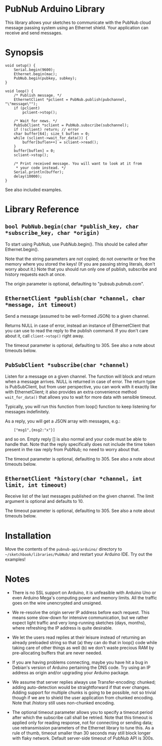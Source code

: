 PubNub Arduino Library
======================

This library allows your sketches to communicate with the PubNub cloud
message passing system using an Ethernet shield. Your application can
receive and send messages.


Synopsis
========

	void setup() {
		Serial.begin(9600);
		Ethernet.begin(mac);
		PubNub.begin(pubkey, subkey);
	}

	void loop() {
		/* Publish message. */
		EthernetClient *pclient = PubNub.publish(pubchannel, "\"message\"");
		if (pclient)
			pclient->stop();

		/* Wait for news. */
		PubSubClient *sclient = PubNub.subscribe(subchannel);
		if (!sclient) return; // error
		char buffer[64]; size_t buflen = 0;
		while (sclient->wait_for_data()) {
			buffer[buflen++] = sclient->read();
		}
		buffer[buflen] = 0;
		sclient->stop();

		/* Print received message. You will want to look at it from
		 * your code instead. */
		Serial.println(buffer);
		delay(10000);
	}

See also included examples.

Library Reference
=================

``bool PubNub.begin(char *publish_key, char *subscribe_key, char *origin)``
---------------------------------------------------------------------------

To start using PubNub, use PubNub.begin().  This should be called after
Ethernet.begin().

Note that the string parameters are not copied; do not overwrite or free the
memory where you stored the keys! (If you are passing string literals, don't
worry about it.) Note that you should run only one of publish, subscribe and
history requests each at once.

The origin parameter is optional, defaulting to "pubsub.pubnub.com".

``EthernetClient *publish(char *channel, char *message, int timeout)``
---------------------------------------------------------

Send a message (assumed to be well-formed JSON) to a given channel.

Returns NULL in case of error, instead an instance of EthernetClient
that you can use to read the reply to the publish command. If you
don't care about it, call ``client->stop()`` right away.

The timeout parameter is optional, defaulting to 305. See also
a note about timeouts below.

``PubSubClient *subscribe(char *channel)``
------------------------------------------

Listen for a message on a given channel. The function will block
and return when a message arrives. NULL is returned in case of error.
The return type is PubSubClient, but from user perspective, you can
work with it exactly like with EthernetClient; it also provides
an extra convenience method ``wait_for_data()`` that allows you
to wait for more data with sensible timeout.

Typically, you will run this function from loop() function to keep
listening for messages indefinitely.

As a reply, you will get a JSON array with messages, e.g.:

```
	["msg1",{msg2:"x"}]
```

and so on. Empty reply [] is also normal and your code must be
able to handle that. Note that the reply specifically does not
include the time token present in the raw reply from PubNub;
no need to worry about that.

The timeout parameter is optional, defaulting to 305. See also
a note about timeouts below.

``EthernetClient *history(char *channel, int limit, int timeout)``
-----------------------------------------------------

Receive list of the last messages published on the given channel.
The limit argument is optional and defaults to 10.

The timeout parameter is optional, defaulting to 305. See also
a note about timeouts below.

Installation
============

Move the contents of the ``pubnub-api/arduino/`` directory to
``~/sketchbook/libraries/PubNub/`` and restart your Arduino IDE.
Try out the examples!

Notes
=====

* There is no SSL support on Arduino, it is unfeasible with
Arduino Uno or even Arduino Mega's computing power and memory limits.
All the traffic goes on the wire unencrypted and unsigned.

* We re-resolve the origin server IP address before each request.
This means some slow-down for intensive communication, but we rather
expect light traffic and very long-running sketches (days, months),
where refreshing the IP address is quite desirable.

* We let the users read replies at their leisure instead of
returning an already preloaded string so that (a) they can do that
in loop() code while taking care of other things as well (b) we don't
waste precious RAM by pre-allocating buffers that are never needed.

* If you are having problems connecting, maybe you have hit
a bug in Debian's version of Arduino pertaining the DNS code. Try using
an IP address as origin and/or upgrading your Arduino package.

* We assume that server replies always use Transfer-encoding: chunked;
adding auto-detection would be straightforward if that ever changes.
Adding support for multiple chunks is going to be possible, not so
trivial though if we are to shield the user application from chunked
encoding. Note that /history still uses non-chunked encoding.

* The optional timeout parameter allows you to specify a timeout
period after which the subscribe call shall be retried. Note
that this timeout is applied only for reading response, not for
connecting or sending data; use retransmission parameters of
the Ethernet library to tune this. As a rule of thumb, timeout
smaller than 30 seconds may still block longer with flaky
network. Default server-side timeout of PubNub API is 300s.
